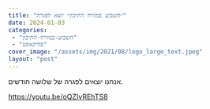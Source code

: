 ```yaml
---
title: "״השבוע במזרח התיכון״ יוצא לפגרה"
date: 2024-01-03
categories: 
 - "השבוע-במזרח-התיכון"
 - "פודקאסט"
cover_image: "/assets/img/2021/08/logo_large_text.jpeg"
layout: "post"
---
```


אנחנו יוצאים לפגרה של שלושה חודשים. 

<https://youtu.be/oQZIvREhTS8>
